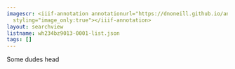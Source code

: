 ```yaml
---
imagescr: <iiif-annotation annotationurl="https://dnoneill.github.io/annotate/annotations/wh234bz9013-0001-014.json"
  styling="image_only:true"></iiif-annotation>
layout: searchview
listname: wh234bz9013-0001-list.json
tags: []
---
```

Some dudes head